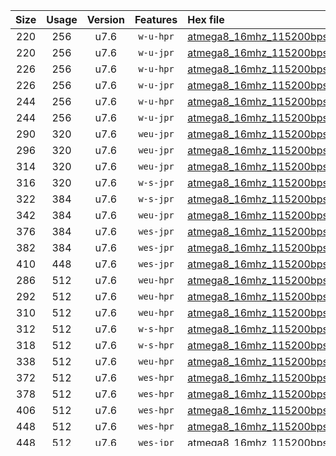 |Size|Usage|Version|Features|Hex file|
|:-:|:-:|:-:|:-:|:--|
|220|256|u7.6|`w-u-hpr`|[atmega8_16mhz_115200bps_ur.hex](https://raw.githubusercontent.com/stefanrueger/urboot/main/atmega8_16mhz_115200bps_ur.hex)|
|220|256|u7.6|`w-u-jpr`|[atmega8_16mhz_115200bps_ur_vbl.hex](https://raw.githubusercontent.com/stefanrueger/urboot/main/atmega8_16mhz_115200bps_ur_vbl.hex)|
|226|256|u7.6|`w-u-hpr`|[atmega8_16mhz_115200bps_lednop_ur.hex](https://raw.githubusercontent.com/stefanrueger/urboot/main/atmega8_16mhz_115200bps_lednop_ur.hex)|
|226|256|u7.6|`w-u-jpr`|[atmega8_16mhz_115200bps_lednop_ur_vbl.hex](https://raw.githubusercontent.com/stefanrueger/urboot/main/atmega8_16mhz_115200bps_lednop_ur_vbl.hex)|
|244|256|u7.6|`w-u-hpr`|[atmega8_16mhz_115200bps_lednop_fr_ur.hex](https://raw.githubusercontent.com/stefanrueger/urboot/main/atmega8_16mhz_115200bps_lednop_fr_ur.hex)|
|244|256|u7.6|`w-u-jpr`|[atmega8_16mhz_115200bps_lednop_fr_ur_vbl.hex](https://raw.githubusercontent.com/stefanrueger/urboot/main/atmega8_16mhz_115200bps_lednop_fr_ur_vbl.hex)|
|290|320|u7.6|`weu-jpr`|[atmega8_16mhz_115200bps_ee_ur_vbl.hex](https://raw.githubusercontent.com/stefanrueger/urboot/main/atmega8_16mhz_115200bps_ee_ur_vbl.hex)|
|296|320|u7.6|`weu-jpr`|[atmega8_16mhz_115200bps_ee_lednop_ur_vbl.hex](https://raw.githubusercontent.com/stefanrueger/urboot/main/atmega8_16mhz_115200bps_ee_lednop_ur_vbl.hex)|
|314|320|u7.6|`weu-jpr`|[atmega8_16mhz_115200bps_ee_lednop_fr_ur_vbl.hex](https://raw.githubusercontent.com/stefanrueger/urboot/main/atmega8_16mhz_115200bps_ee_lednop_fr_ur_vbl.hex)|
|316|320|u7.6|`w-s-jpr`|[atmega8_16mhz_115200bps_vbl.hex](https://raw.githubusercontent.com/stefanrueger/urboot/main/atmega8_16mhz_115200bps_vbl.hex)|
|322|384|u7.6|`w-s-jpr`|[atmega8_16mhz_115200bps_lednop_vbl.hex](https://raw.githubusercontent.com/stefanrueger/urboot/main/atmega8_16mhz_115200bps_lednop_vbl.hex)|
|342|384|u7.6|`weu-jpr`|[atmega8_16mhz_115200bps_ee_lednop_fr_ce_ur_vbl.hex](https://raw.githubusercontent.com/stefanrueger/urboot/main/atmega8_16mhz_115200bps_ee_lednop_fr_ce_ur_vbl.hex)|
|376|384|u7.6|`wes-jpr`|[atmega8_16mhz_115200bps_ee_vbl.hex](https://raw.githubusercontent.com/stefanrueger/urboot/main/atmega8_16mhz_115200bps_ee_vbl.hex)|
|382|384|u7.6|`wes-jpr`|[atmega8_16mhz_115200bps_ee_lednop_vbl.hex](https://raw.githubusercontent.com/stefanrueger/urboot/main/atmega8_16mhz_115200bps_ee_lednop_vbl.hex)|
|410|448|u7.6|`wes-jpr`|[atmega8_16mhz_115200bps_ee_lednop_fr_vbl.hex](https://raw.githubusercontent.com/stefanrueger/urboot/main/atmega8_16mhz_115200bps_ee_lednop_fr_vbl.hex)|
|286|512|u7.6|`weu-hpr`|[atmega8_16mhz_115200bps_ee_ur.hex](https://raw.githubusercontent.com/stefanrueger/urboot/main/atmega8_16mhz_115200bps_ee_ur.hex)|
|292|512|u7.6|`weu-hpr`|[atmega8_16mhz_115200bps_ee_lednop_ur.hex](https://raw.githubusercontent.com/stefanrueger/urboot/main/atmega8_16mhz_115200bps_ee_lednop_ur.hex)|
|310|512|u7.6|`weu-hpr`|[atmega8_16mhz_115200bps_ee_lednop_fr_ur.hex](https://raw.githubusercontent.com/stefanrueger/urboot/main/atmega8_16mhz_115200bps_ee_lednop_fr_ur.hex)|
|312|512|u7.6|`w-s-hpr`|[atmega8_16mhz_115200bps.hex](https://raw.githubusercontent.com/stefanrueger/urboot/main/atmega8_16mhz_115200bps.hex)|
|318|512|u7.6|`w-s-hpr`|[atmega8_16mhz_115200bps_lednop.hex](https://raw.githubusercontent.com/stefanrueger/urboot/main/atmega8_16mhz_115200bps_lednop.hex)|
|338|512|u7.6|`weu-hpr`|[atmega8_16mhz_115200bps_ee_lednop_fr_ce_ur.hex](https://raw.githubusercontent.com/stefanrueger/urboot/main/atmega8_16mhz_115200bps_ee_lednop_fr_ce_ur.hex)|
|372|512|u7.6|`wes-hpr`|[atmega8_16mhz_115200bps_ee.hex](https://raw.githubusercontent.com/stefanrueger/urboot/main/atmega8_16mhz_115200bps_ee.hex)|
|378|512|u7.6|`wes-hpr`|[atmega8_16mhz_115200bps_ee_lednop.hex](https://raw.githubusercontent.com/stefanrueger/urboot/main/atmega8_16mhz_115200bps_ee_lednop.hex)|
|406|512|u7.6|`wes-hpr`|[atmega8_16mhz_115200bps_ee_lednop_fr.hex](https://raw.githubusercontent.com/stefanrueger/urboot/main/atmega8_16mhz_115200bps_ee_lednop_fr.hex)|
|448|512|u7.6|`wes-hpr`|[atmega8_16mhz_115200bps_ee_lednop_fr_ce.hex](https://raw.githubusercontent.com/stefanrueger/urboot/main/atmega8_16mhz_115200bps_ee_lednop_fr_ce.hex)|
|448|512|u7.6|`wes-jpr`|[atmega8_16mhz_115200bps_ee_lednop_fr_ce_vbl.hex](https://raw.githubusercontent.com/stefanrueger/urboot/main/atmega8_16mhz_115200bps_ee_lednop_fr_ce_vbl.hex)|

- **Size:** Bootloader code size including small table at top end
- **Useage:** How many bytes of flash are needed, ie, HW boot section or a multiple of the page size
- **Version:** For example, u7.6 is an urboot version, o5.2 is an optiboot version
- **Features:**
  + `w` urboot provides `pgm_write_page(sram, flash)` for the application at `FLASHEND-4+1`
  + `e` EEPROM read/write support
  + `u` uses urprotocol requiring `avrdude -c urclock` for programming
  + `s` uses skeleton of STK500v1 protocol; `-c urclock` and `-c arduino` both work
  + `h` hardware boot section: make sure fuses are set for reset to jump to boot section
  + `j` vector bootloader: uploaded applications *need to be patched externally*, eg, using `avrdude -c urclock`
  + `p` bootloader protects itself from being overwritten
  + `r` preserves reset flags for the application in the register R2
- **Hex file:** typically MCU name, oscillator frequency (16 MHz default) and baud rate (115200 default) followed by
  + `ee` bootloader supports EEPROM read/write
  + `lednop` "template" bootloader contains `mov rx,rx` nops that can be replaced to toggle LEDs
  + `fr` bootloader provides non-essential code for smoother error handing
  + `ce` bootloader provides a chip erase command
  + `ur` uses urprotocol and requires `avrdude -c urclock` for programming
  + `vbl` vector bootloader: set fuses to jump to reset, not the HW boot section
